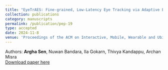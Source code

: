 ```yaml
---
title: "EyeTrAES: Fine-grained, Low-Latency Eye Tracking via Adaptive Event Slicing"
collection: publications
category: manuscripts
permalink: /publication/pep-19
type: accepted
date: 2024-11-8
venue: 'Proceedings of the ACM on Interactive, Mobile, Wearable and Ubiquitous Technologies (ACM IMWUT), 2024'
---
```

Authors: <b>Argha Sen</b>, Nuwan Bandara, Ila Gokarn, Thivya Kandappu, Archan Misra <br>
[Download paper here](/files/imwut1.pdf)
